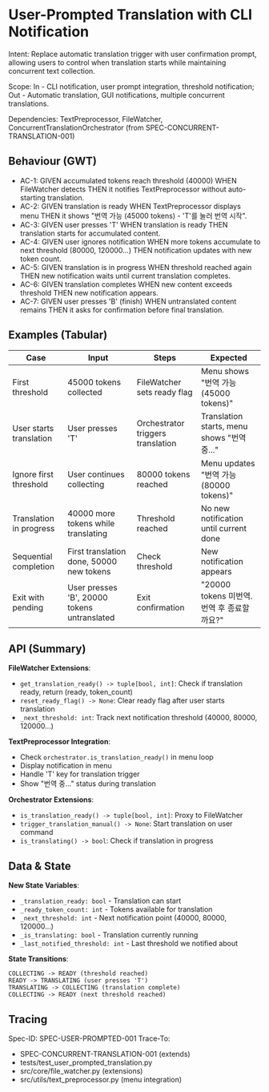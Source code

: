 # User-Prompted Translation with CLI Notification

Intent: Replace automatic translation trigger with user confirmation prompt, allowing users to control when translation starts while maintaining concurrent text collection.

Scope: In - CLI notification, user prompt integration, threshold notification; Out - Automatic translation, GUI notifications, multiple concurrent translations.

Dependencies: TextPreprocessor, FileWatcher, ConcurrentTranslationOrchestrator (from SPEC-CONCURRENT-TRANSLATION-001)

## Behaviour (GWT)

- AC-1: GIVEN accumulated tokens reach threshold (40000) WHEN FileWatcher detects THEN it notifies TextPreprocessor without auto-starting translation.
- AC-2: GIVEN translation is ready WHEN TextPreprocessor displays menu THEN it shows "번역 가능 (45000 tokens) - 'T'를 눌러 번역 시작".
- AC-3: GIVEN user presses 'T' WHEN translation is ready THEN translation starts for accumulated content.
- AC-4: GIVEN user ignores notification WHEN more tokens accumulate to next threshold (80000, 120000...) THEN notification updates with new token count.
- AC-5: GIVEN translation is in progress WHEN threshold reached again THEN new notification waits until current translation completes.
- AC-6: GIVEN translation completes WHEN new content exceeds threshold THEN new notification appears.
- AC-7: GIVEN user presses 'B' (finish) WHEN untranslated content remains THEN it asks for confirmation before final translation.

## Examples (Tabular)

| Case | Input | Steps | Expected |
|---|---|---|---|
| First threshold | 45000 tokens collected | FileWatcher sets ready flag | Menu shows "번역 가능 (45000 tokens)" |
| User starts translation | User presses 'T' | Orchestrator triggers translation | Translation starts, menu shows "번역 중..." |
| Ignore first threshold | User continues collecting | 80000 tokens reached | Menu updates "번역 가능 (80000 tokens)" |
| Translation in progress | 40000 more tokens while translating | Threshold reached | No new notification until current done |
| Sequential completion | First translation done, 50000 new tokens | Check threshold | New notification appears |
| Exit with pending | User presses 'B', 20000 tokens untranslated | Exit confirmation | "20000 tokens 미번역. 번역 후 종료할까요?" |

## API (Summary)

**FileWatcher Extensions**:
- `get_translation_ready() -> tuple[bool, int]`: Check if translation ready, return (ready, token_count)
- `reset_ready_flag() -> None`: Clear ready flag after user starts translation
- `_next_threshold: int`: Track next notification threshold (40000, 80000, 120000...)

**TextPreprocessor Integration**:
- Check `orchestrator.is_translation_ready()` in menu loop
- Display notification in menu
- Handle 'T' key for translation trigger
- Show "번역 중..." status during translation

**Orchestrator Extensions**:
- `is_translation_ready() -> tuple[bool, int]`: Proxy to FileWatcher
- `trigger_translation_manual() -> None`: Start translation on user command
- `is_translating() -> bool`: Check if translation in progress

## Data & State

**New State Variables**:
- `_translation_ready: bool` - Translation can start
- `_ready_token_count: int` - Tokens available for translation
- `_next_threshold: int` - Next notification point (40000, 80000, 120000...)
- `_is_translating: bool` - Translation currently running
- `_last_notified_threshold: int` - Last threshold we notified about

**State Transitions**:
```
COLLECTING -> READY (threshold reached)
READY -> TRANSLATING (user presses 'T')
TRANSLATING -> COLLECTING (translation complete)
COLLECTING -> READY (next threshold reached)
```

## Tracing

Spec-ID: SPEC-USER-PROMPTED-001
Trace-To:
- SPEC-CONCURRENT-TRANSLATION-001 (extends)
- tests/test_user_prompted_translation.py
- src/core/file_watcher.py (extensions)
- src/utils/text_preprocessor.py (menu integration)
